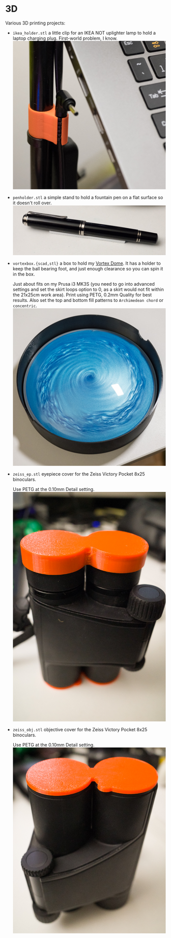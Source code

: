 # 3D
Various 3D printing projects:

* `ikea_holder.stl` a little clip for an IKEA NOT uplighter lamp to hold a
  laptop charging plug. First-world problem, I know.
  ![IKEA holder](images/ikea_holder.jpg)

* `penholder.stl` a simple stand to hold a fountain pen on a flat surface so it
  doesn't roll over.
  ![Pen holder](images/pen_holder.jpg)

* `vortexbox.{scad,stl}` a box to hold my [Vortex
  Dome](https://physicshack.com/product/vortex-dome/). It has a holder to keep
  the ball bearing foot, and just enough clearance so you can spin it in the
  box.

  Just about fits on my Prusa i3 MK3S (you need to go into advanced settings
  and set the skirt loops option to 0, as a skirt would not fit within the
  21x25cm work area). Print using PETG, 0.2mm Quality for best results. Also
  set the top and bottom fill patterns to `Archimedean chord` or `concentric`.
  ![Vortex dome in box](images/vortexbox.jpg)

* `zeiss_ep.stl` eyepiece cover for the Zeiss Victory Pocket 8x25 binoculars.

  Use PETG at the 0.10mm Detail setting.
  ![Zeiss Victory Pocket 8x25 eyepiece cover](images/zeiss_ep.jpg)
* `zeiss_obj.stl` objective cover for the Zeiss Victory Pocket 8x25 binoculars.

  Use PETG at the 0.10mm Detail setting.
  ![Zeiss Victory Pocket 8x25 objective cover](images/zeiss_obj.jpg)
  
